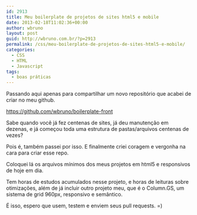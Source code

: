 ```yaml
---
id: 2913
title: Meu boilerplate de projetos de sites html5 e mobile
date: 2013-02-18T11:02:36+00:00
author: wbruno
layout: post
guid: http://wbruno.com.br/?p=2913
permalink: /css/meu-boilerplate-de-projetos-de-sites-html5-e-mobile/
categories:
  - CSS
  - HTML
  - Javascript
tags:
  - boas práticas
---
```

Passando aqui apenas para compartilhar um novo repositório que acabei de criar no meu github.

<https://github.com/wbruno/boilerplate-front>

Sabe quando você já fez centenas de sites, já deu manutenção em dezenas, e já começou toda uma estrutura de pastas/arquivos centenas de vezes?

Pois é, também passei por isso. E finalmente criei coragem e vergonha na cara para criar esse repo.

Coloquei lá os arquivos mínimos dos meus projetos em html5 e responsivos de hoje em dia.

Tem horas de estudos acumulados nesse projeto, e horas de leituras sobre otimizações, além de já incluir outro projeto meu, que é o Column.GS, um sistema de grid 960px, responsivo e semântico.

É isso, espero que usem, testem e enviem seus pull requests. =)
